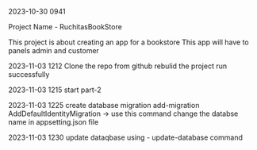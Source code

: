 ﻿2023-10-30 0941
 
Project Name - RuchitasBookStore

This project is about creating an app for a bookstore
This app will have to panels admin and customer

2023-11-03 1212
Clone the repo from github
rebulid the project 
run successfully

2023-11-03 1215
start part-2

2023-11-03 1225
create database migration
add-migration AddDefaultIdentityMigration -> use this command
change the databse name in appsetting.json file

2023-11-03 1230
update dataqbase using - update-database command